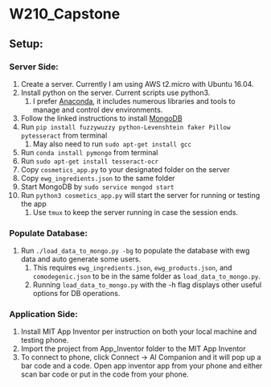 # W210_Capstone

## Setup:

### Server Side:
1. Create a server. Currently I am using AWS t2.micro with Ubuntu 16.04.
1. Install python on the server. Current scripts use python3.
    1.  I prefer [Anaconda](https://www.anaconda.com/download), it includes numerous libraries and tools to manage and control dev environments.
1. Follow the linked instructions to install [MongoDB](https://docs.mongodb.com/getting-started/shell/tutorial/install-mongodb-on-ubuntu/)
1. Run `pip install fuzzywuzzy python-Levenshtein faker Pillow pytesseract` from terminal
    1.  May also need to run `sudo apt-get install gcc`
1. Run `conda install pymongo` from terminal
1. Run `sudo apt-get install tesseract-ocr`
1. Copy `cosmetics_app.py` to your designated folder on the server
1. Copy `ewg_ingredients.json` to the same folder
1. Start MongoDB by `sudo service mongod start`
1. Run `python3 cosmetics_app.py` will start the server for running or testing the app
    1. Use `tmux` to keep the server running in case the session ends.

### Populate Database:
1. Run `./load_data_to_mongo.py -bg` to populate the database with ewg data and auto generate some users.
    1. This requires `ewg_ingredients.json`, `ewg_products.json`, and `comodegenic.json` to be in the same folder as `load_data_to_mongo.py`.
    1. Running `load_data_to_mongo.py` with the -h flag displays other useful options for DB operations.

### Application Side:
1. Install MIT App Inventor per instruction on both your local machine and testing phone.
1. Import the project from App_Inventor folder to the MIT App Inventor
1. To connect to phone, click Connect -> AI Companion and it will pop up a bar code and a code. Open app inventor app from your phone and either scan bar code or put in the code from your phone. 

